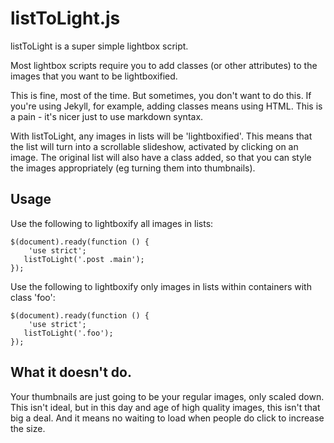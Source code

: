 # listToLight.js

listToLight is a super simple lightbox script.

Most lightbox scripts require you to add classes (or other attributes) to the images that you want to be lightboxified.

This is fine, most of the time. But sometimes, you don't want to do this. If you're using Jekyll, for example, adding classes means using HTML. This is a pain - it's nicer just to use markdown syntax.

With listToLight, any images in lists will be 'lightboxified'. This means that the list will turn into a scrollable slideshow, activated by clicking on an image. The original list will also have a class added, so that you can style the images appropriately (eg turning them into thumbnails).

## Usage
    
Use the following to lightboxify all images in lists:

    $(document).ready(function () {
        'use strict';
       listToLight('.post .main');
    });

Use the following to lightboxify only images in lists within containers with class 'foo':

    $(document).ready(function () {
        'use strict';
       listToLight('.foo');
    });

## What it doesn't do.

Your thumbnails are just going to be your regular images, only scaled down. This isn't ideal, but in this day and age of high quality images, this isn't that big a deal. And it means no waiting to load when people do click to increase the size.